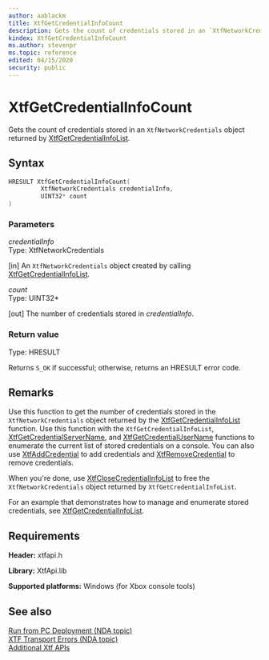 ```yaml
---
author: aablackm
title: XtfGetCredentialInfoCount
description: Gets the count of credentials stored in an `XtfNetworkCredentials` object returned by [XtfGetCredentialInfoList](xtfgetcredentialinfolist-xtfapi-xbox-windows-m.md).
kindex: XtfGetCredentialInfoCount
ms.author: stevenpr
ms.topic: reference
edited: 04/15/2020
security: public
---
```


# XtfGetCredentialInfoCount
  
Gets the count of credentials stored in an `XtfNetworkCredentials` object returned by [XtfGetCredentialInfoList](xtfgetcredentialinfolist-xtfapi-xbox-windows-m.md).  
  
<a id="syntaxSection"></a>
  
## Syntax
  
```cpp
HRESULT XtfGetCredentialInfoCount(
         XtfNetworkCredentials credentialInfo,
         UINT32* count
)  
```
  
<a id="parametersSection"></a>
  
### Parameters
  
*credentialInfo*  
Type: XtfNetworkCredentials  
  
\[in\] An `XtfNetworkCredentials` object created by calling [XtfGetCredentialInfoList](xtfgetcredentialinfolist-xtfapi-xbox-windows-m.md).  
  
*count*  
Type: UINT32\*  
  
\[out\] The number of credentials stored in *credentialInfo*.  
  
<a id="retvalSection"></a>
  
### Return value
  
Type: HRESULT  
  
Returns `S_OK` if successful; otherwise, returns an HRESULT error code.  
  
<a id="remarksSection"></a>
  
## Remarks
  
Use this function to get the number of credentials stored in the `XtfNetworkCredentials` object returned by the [XtfGetCredentialInfoList](xtfgetcredentialinfolist-xtfapi-xbox-windows-m.md) function. Use this function with the `XtfGetCredentialInfoList`, [XtfGetCredentialServerName](xtfgetcredentialtargetname-xtfapi-xbox-windows-m.md), and [XtfGetCredentialUserName](xtfgetcredentialusername-xtfapi-xbox-windows-m.md) functions to enumerate the current list of stored credentials on a console. You can also use [XtfAddCredential](xtfaddcredential-xtfapi-xbox-windows-m.md) to add credentials and [XtfRemoveCredential](xtfremovecredential-xtfapi-xbox-windows-m.md) to remove credentials.  
  
When you're done, use [XtfCloseCredentialInfoList](xtfclosecredentialinfo-xtfapi-xbox-windows-m.md) to free the `XtfNetworkCredentials` object returned by `XtfGetCredentialInfoList`.  
  
For an example that demonstrates how to manage and enumerate stored credentials, see [XtfGetCredentialInfoList](xtfgetcredentialinfolist-xtfapi-xbox-windows-m.md).  
  
<a id="requirementsSection"></a>
  
## Requirements
  
**Header:** xtfapi.h  
  
**Library:** XtfApi.lib  
  
**Supported platforms:** Windows (for Xbox console tools)  
  
<a id="seealsoSection"></a>
  
## See also
  
[Run from PC Deployment (NDA topic)](../../../../../tools-console/usinggsdk/deployment/deployment.md)  
[XTF Transport Errors (NDA topic)](../../../../../tools-console/xbox-tools-and-apis/commandlinetools/xtf-transport-errors.md)  
[Additional Xtf APIs](../atoc-xtfapi.md)  
  